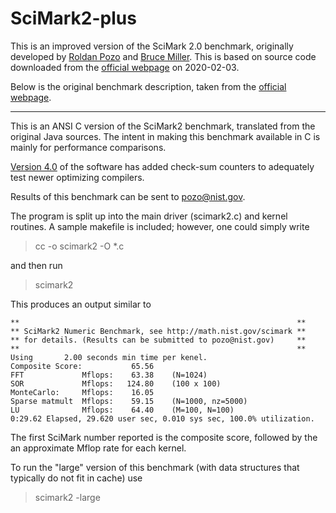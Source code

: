 # SciMark2-plus
This is an improved version of the SciMark 2.0 benchmark, originally developed by [Roldan Pozo](https://math.nist.gov/~RPozo/) and [Bruce Miller](https://math.nist.gov/~BMiller/). This is based on source code downloaded from the [official webpage](https://math.nist.gov/scimark2/download_c.html) on 2020-02-03.

Below is the original benchmark description, taken from the [official webpage](https://math.nist.gov/scimark2/download_c.html).

---

This is an ANSI C version of the SciMark2 benchmark, translated from the original Java sources. The intent in making this benchmark available in C is mainly for performance comparisons.

[Version 4.0](https://math.nist.gov/scimark2/scimark4c.zip) of the software has added check-sum counters to adequately test newer optimizing compilers.

Results of this benchmark can be sent to pozo@nist.gov.

The program is split up into the main driver (scimark2.c) and kernel routines. A sample makefile is included; however, one could simply write

> cc -o scimark2  -O *.c

and then run

> scimark2

This produces an output similar to

```text
**                                                              **
** SciMark2 Numeric Benchmark, see http://math.nist.gov/scimark **
** for details. (Results can be submitted to pozo@nist.gov)     **
**                                                              **
Using       2.00 seconds min time per kenel.
Composite Score:           65.56
FFT             Mflops:    63.38    (N=1024)
SOR             Mflops:   124.80    (100 x 100)
MonteCarlo:     Mflops:    16.05
Sparse matmult  Mflops:    59.15    (N=1000, nz=5000)
LU              Mflops:    64.40    (M=100, N=100)
0:29.62 Elapsed, 29.620 user sec, 0.010 sys sec, 100.0% utilization.
```

The first SciMark number reported is the composite score, followed by the an approximate Mflop rate for each kernel.

To run the "large" version of this benchmark (with data structures that typically do not fit in cache) use

>scimark2 -large
